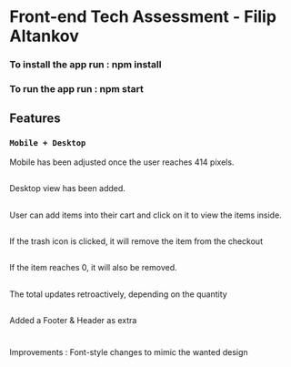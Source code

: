 # Front-end Tech Assessment - Filip Altankov

### To install the app run : npm install

### To run the app run : npm start

## Features

### `Mobile + Desktop`

Mobile has been adjusted once the user reaches 414 pixels.

##

Desktop view has been added.

##

User can add items into their cart and click on it to view the items inside.

##

If the trash icon is clicked, it will remove the item from the checkout

##

If the item reaches 0, it will also be removed.

##

The total updates retroactively, depending on the quantity

##

Added a Footer & Header as extra

#

Improvements : Font-style changes to mimic the wanted design
